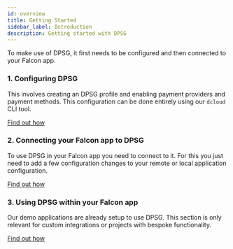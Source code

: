 ```yaml
---
id: overview
title: Getting Started
sidebar_label: Introduction
description: Getting started with DPSG
---
```


To make use of DPSG, it first needs to be configured and then connected to your Falcon app.

### 1. Configuring DPSG 

This involves creating an DPSG profile and enabling payment providers and payment methods.
This configuration can be done entirely using our `dcloud` CLI tool.

[Find out how](config)

### 2. Connecting your Falcon app to DPSG

To use DPSG in your Falcon app you need to connect to it. For this you just need to add a few configuration changes to your remote or local application configuration.

[Find out how](connect)

### 3. Using DPSG within your Falcon app

Our demo applications are already setup to use DPSG. This section is only relevant for custom integrations or projects with bespoke functionality.

[Find out how](usage)
